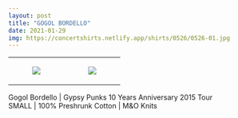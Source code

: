 ```yaml
---
layout: post
title: "GOGOL BORDELLO"
date: 2021-01-29
img: https://concertshirts.netlify.app/shirts/0526/0526-01.jpg
---
```




<table style="width:100%;"><tr><td style="vertical-align:top;">
      <figure class="tmblr-full" data-orig-height="2048" data-orig-width="1365" data-orig-src="https://concertshirts.netlify.app/shirts/0526/0526-01.jpg"><img src="https://64.media.tumblr.com/33f12a2c2fc0475458c76e7ab6154038/d4e2bab79e49695a-ee/s540x810/ea3333310ed840539891bc1adefc9b3008b5fa58.jpg" data-orig-height="2048" data-orig-width="1365" data-orig-src="https://concertshirts.netlify.app/shirts/0526/0526-01.jpg"/></figure></td>
    <td style="vertical-align:top;">
      <figure class="tmblr-full" data-orig-height="2048" data-orig-width="1365" data-orig-src="https://concertshirts.netlify.app/shirts/0526/0526-02.jpg"><img src="https://64.media.tumblr.com/42cba128822d52b259bbf5f3fa86160f/d4e2bab79e49695a-59/s540x810/a20eeb7c4c9824b8556365ed127b7a6e3c8d3a6c.jpg" data-orig-height="2048" data-orig-width="1365" data-orig-src="https://concertshirts.netlify.app/shirts/0526/0526-02.jpg"/></figure></td>
  </tr></table><p>
  Gogol Bordello | Gypsy Punks 10 Years Anniversary 2015 Tour<br/>SMALL | 100% Preshrunk Cotton | M&amp;O Knits
</p>

